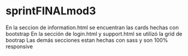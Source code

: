 ﻿# sprintFINALmod3
En la seccion de information.html se encuentran las cards hechas con bootstrap
En la sección de login.html y support.html se utilizó la grid de bootrap
Las demás secciones estan hechas con sass y son 100% responsive
